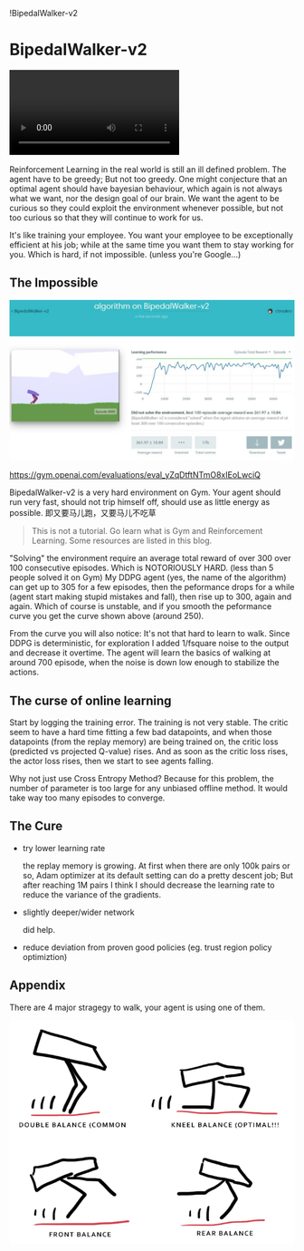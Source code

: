 !BipedalWalker-v2

# BipedalWalker-v2

<video controls loop autoplay src="https://openai-kubernetes-prod-scoreboard.s3.amazonaws.com/v1/evaluations/eval_yZqDtftNTmO8xIEoLwciQ/training_episode_batch_video.mp4"></video>

Reinforcement Learning in the real world is still an ill defined problem. The agent have to be greedy; But not too greedy. One might conjecture that an optimal agent should have bayesian behaviour, which again is not always what we want, nor the design goal of our brain. We want the agent to be curious so they could exploit the environment whenever possible, but not too curious so that they will continue to work for us.

It's like training your employee. You want your employee to be exceptionally efficient at his job; while at the same time you want them to stay working for you. Which is hard, if not impossible. (unless you're Google...)

## The Impossible

![](bipedal1.jpg)

<https://gym.openai.com/evaluations/eval_yZqDtftNTmO8xIEoLwciQ>

BipedalWalker-v2 is a very hard environment on Gym. Your agent should run very fast, should not trip himself off, should use as little energy as possible. 即又要马儿跑，又要马儿不吃草

>This is not a tutorial. Go learn what is Gym and Reinforcement Learning. Some resources are listed in this blog.

"Solving" the environment require an average total reward of over 300 over 100 consecutive episodes. Which is NOTORIOUSLY HARD. (less than 5 people solved it on Gym) My DDPG agent (yes, the name of the algorithm) can get up to 305 for a few episodes, then the peformance drops for a while (agent start making stupid mistakes and fall), then rise up to 300, again and again. Which of course is unstable, and if you smooth the peformance curve you get the curve shown above (around 250).

From the curve you will also notice: It's not that hard to learn to walk. Since DDPG is deterministic, for exploration I added 1/fsquare noise to the output and decrease it overtime. The agent will learn the basics of walking at around 700 episode, when the noise is down low enough to stabilize the actions.

## The curse of online learning

Start by logging the training error. The training is not very stable. The critic seem to have a hard time fitting a few bad datapoints, and when those datapoints (from the replay memory) are being trained on, the critic loss (predicted vs projected Q-value) rises. And as soon as the critic loss rises, the actor loss rises, then we start to see agents falling.

Why not just use Cross Entropy Method? Because for this problem, the number of parameter is too large for any unbiased offline method. It would take way too many episodes to converge.

## The Cure

- try lower learning rate

  the replay memory is growing. At first when there are only 100k pairs or so, Adam optimizer at its default setting can do a pretty descent job; But after reaching 1M pairs I think I should decrease the learning rate to reduce the variance of the gradients.

- slightly deeper/wider network

  did help.

- reduce deviation from proven good policies (eg. trust region policy optimiztion)



## Appendix

There are 4 major stragegy to walk, your agent is using one of them.

![](bipedal2.png)
